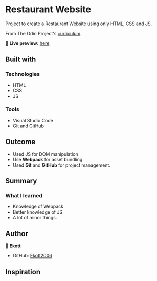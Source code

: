 # Restaurant Website

Project to create a Restaurant Website using only HTML, CSS and JS.

From The Odin Project's [curriculum](https://www.theodinproject.com/lessons/javascript-restaurant-page).

🔗 **Live preview:** [here](https://ekott2006.github.io/odin-js-restaurant)

## Built with

### Technologies

- HTML
- CSS
- JS

### Tools

- Visual Studio Code
- Git and GitHub

## Outcome

- Used JS for DOM manipulation
- Use **Webpack** for asset bundling
- Used **Git** and **GitHub** for project management.

## Summary

### What I learned

- Knowledge of Webpack
- Better knowledge of JS
- A lot of minor things.

## Author

👤 **Ekott**

- GitHub: [Ekott2006](https://github.com/Ekott2006)

## Inspiration
